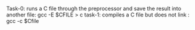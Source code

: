 Task-0:  runs a C file through the preprocessor and save the result into another file: gcc -E $CFILE > c
task-1: compiles a C file but does not link : gcc -c $Cfile
